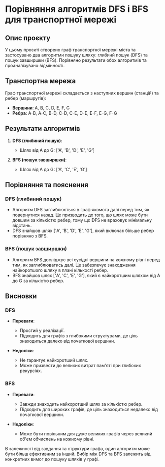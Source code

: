 # Порівняння алгоритмів DFS і BFS для транспортної мережі

## Опис проєкту

У цьому проєкті створено граф транспортної мережі міста та застосувано два алгоритми пошуку шляху: глибинй пошук (DFS) та пошук завширшки (BFS). 
Порівняно результати обох алгоритмів та проаналізувано відмінності.

## Транспортна мережа

Граф транспортної мережі складається з наступних вершин (станцій) та ребер (маршрутів):

- **Вершини**: A, B, C, D, E, F, G
- **Ребра**: A-B, A-C, B-D, C-D, C-E, D-E, E-F, E-G, F-G

## Результати алгоритмів

1. **DFS (глибиний пошук)**:
   - Шлях від A до G: ['A', 'B', 'D', 'E', 'G']

2. **BFS (пошук завширшки)**:
   - Шлях від A до G: ['A', 'C', 'E', 'G']

## Порівняння та пояснення

### DFS (глибиний пошук)

- Алгоритм DFS заглиблюється в граф якомога далі перед тим, як повернутися назад. Це призводить до того, що шлях може бути довшим за кількістю ребер, тому що DFS не враховує мінімальну відстань.
- DFS знайшов шлях ['A', 'B', 'D', 'E', 'G'], який включає більше ребер порівняно з BFS.

### BFS (пошук завширшки)

- Алгоритм BFS досліджує всі сусідні вершини на кожному рівні перед тим, як заглиблюватись далі. Це забезпечує знаходження найкоротшого шляху в плані кількості ребер.
- BFS знайшов шлях ['A', 'C', 'E', 'G'], який є найкоротшим шляхом від A до G за кількістю ребер.

## Висновки

### DFS

- **Переваги**:
  - Простий у реалізації.
  - Підходить для графів з глибокими структурами, де ціль знаходиться далеко від початкової вершини.

- **Недоліки**:
  - Не гарантує найкоротший шлях.
  - Може призвести до великих витрат пам'яті при глибоких рекурсіях.

### BFS

- **Переваги**:
  - Завжди знаходить найкоротший шлях за кількістю ребер.
  - Підходить для широких графів, де ціль знаходиться недалеко від початкової вершини.

- **Недоліки**:
  - Може бути повільним для дуже великих графів через великий об'єм обчислень на кожному рівні.

В залежності від завдання та структури графа, один алгоритм може бути більш ефективним за інший. Вибір між DFS та BFS залежить від конкретних вимог до пошуку шляхів у графі.
